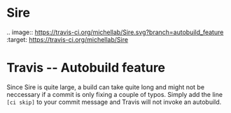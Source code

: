 # Sire
.. image:: https://travis-ci.org/michellab/Sire.svg?branch=autobuild_feature
     :target: https://travis-ci.org/michellab/Sire

# Travis -- Autobuild feature
Since Sire is quite large, a build can take quite long and might not be neccessary if a commit is only fixing a couple of typos. Simply add the line `[ci skip]` to your commit message and Travis will not invoke an autobuild. 
